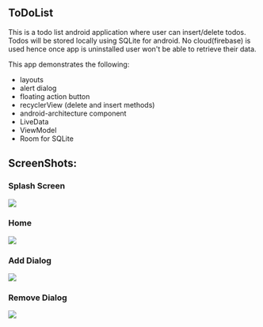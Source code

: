 ## ToDoList
This is a todo list android application where user can insert/delete todos.
Todos will be stored locally using SQLite for android.
No cloud(firebase) is used hence once app is uninstalled user won't be able to retrieve their data.


This app demonstrates the following:
+ layouts
+ alert dialog
+ floating action button
+ recyclerView (delete and insert methods)
+ android-architecture component
+ LiveData
+ ViewModel
+ Room for SQLite

## ScreenShots:

### Splash Screen

![](screenshots/splash_screen.jpg)

### Home

![](screenshots/home_screen.jpg)


### Add Dialog

![](screenshots/add_dialog.jpg)

### Remove Dialog

![](screenshots/delete_dialog.jpg)
